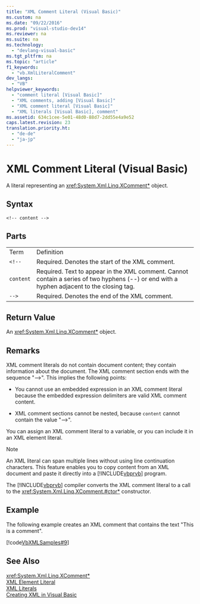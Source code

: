 ```yaml
---
title: "XML Comment Literal (Visual Basic)"
ms.custom: na
ms.date: "09/22/2016"
ms.prod: "visual-studio-dev14"
ms.reviewer: na
ms.suite: na
ms.technology: 
  - "devlang-visual-basic"
ms.tgt_pltfrm: na
ms.topic: "article"
f1_keywords: 
  - "vb.XmlLiteralComment"
dev_langs: 
  - "VB"
helpviewer_keywords: 
  - "comment literal [Visual Basic]"
  - "XML comments, adding [Visual Basic]"
  - "XML comment literal [Visual Basic]"
  - "XML literals [Visual Basic], comment"
ms.assetid: 634c1cee-5e01-48d0-88d7-2dd55e4a9e52
caps.latest.revision: 23
translation.priority.ht: 
  - "de-de"
  - "ja-jp"
---
```

# XML Comment Literal (Visual Basic)
A literal representing an <xref:System.Xml.Linq.XComment*> object.  
  
## Syntax  
  
```  
<!-- content -->  
```  
  
## Parts  
  
|||  
|-|-|  
|Term|Definition|  
|`<!--`|Required. Denotes the start of the XML comment.|  
|`content`|Required. Text to appear in the XML comment. Cannot contain a series of two hyphens (--) or end with a hyphen adjacent to the closing tag.|  
|`-->`|Required. Denotes the end of the XML comment.|  
  
## Return Value  
 An <xref:System.Xml.Linq.XComment*> object.  
  
## Remarks  
 XML comment literals do not contain document content; they contain information about the document. The XML comment section ends with the sequence "-->". This implies the following points:  
  
-   You cannot use an embedded expression in an XML comment literal because the embedded expression delimiters are valid XML comment content.  
  
-   XML comment sections cannot be nested, because `content` cannot contain the value "-->".  
  
 You can assign an XML comment literal to a variable, or you can include it in an XML element literal.  
  
> [!NOTE]
>  An XML literal can span multiple lines without using line continuation characters. This feature enables you to copy content from an XML document and paste it directly into a [!INCLUDE[vbprvb](../VS_csharp/includes/vbprvb_md.md)] program.  
  
 The [!INCLUDE[vbprvb](../VS_csharp/includes/vbprvb_md.md)] compiler converts the XML comment literal to a call to the <xref:System.Xml.Linq.XComment.#ctor*> constructor.  
  
## Example  
 The following example creates an XML comment that contains the text "This is a comment".  
  
 [!code[VbXMLSamples#9](../VS_csharp/codesnippet/VisualBasic/xml-comment-literal--visual-basic-_1.vb)]  
  
## See Also  
 <xref:System.Xml.Linq.XComment*>   
 [XML Element Literal](../VS_csharp/xml-element-literal--visual-basic-.md)   
 [XML Literals](../VS_csharp/xml-literals--visual-basic-.md)   
 [Creating XML in Visual Basic](../VS_csharp/creating-xml-in-visual-basic.md)